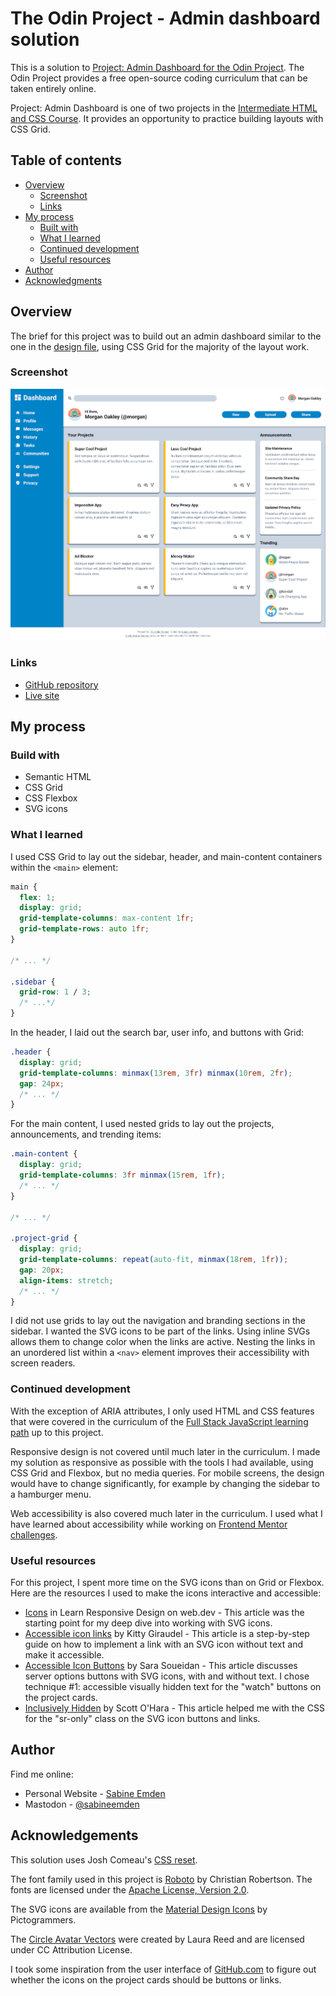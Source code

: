 # The Odin Project - Admin dashboard solution

This is a solution to [Project: Admin Dashboard for the Odin Project](https://www.theodinproject.com/lessons/node-path-intermediate-html-and-css-admin-dashboard). The Odin Project provides a free open-source coding curriculum that can be taken entirely online.

Project: Admin Dashboard is one of two projects in the [Intermediate HTML and CSS Course](https://www.theodinproject.com/paths/full-stack-javascript/courses/intermediate-html-and-css). It provides an opportunity to practice building layouts with CSS Grid.

## Table of contents

- [Overview](#overview)
  - [Screenshot](#screenshot)
  - [Links](#links)
- [My process](#my-process)
  - [Built with](#built-with)
  - [What I learned](#what-i-learned)
  - [Continued development](#continued-development)
  - [Useful resources](#useful-resources)
- [Author](#author)
- [Acknowledgments](#acknowledgments)

## Overview

The brief for this project was to build out an admin dashboard similar to the one in the [design file](https://github.com/SabineEmden/odin-admin-dashboard/blob/main/design/design.png), using CSS Grid for the majority of the layout work.

### Screenshot

![screenshot of solution for Project: Admin Dashboard](./screeshot.png)

### Links

- [GitHub repository](https://github.com/SabineEmden/odin-admin-dashboard)
- [Live site](https://sabineemden.github.io/odin-admin-dashboard/)

## My process

### Build with

- Semantic HTML
- CSS Grid
- CSS Flexbox
- SVG icons

### What I learned

I used CSS Grid to lay out the sidebar, header, and main-content containers within the `<main>` element:

```css
main {
  flex: 1;
  display: grid;
  grid-template-columns: max-content 1fr;
  grid-template-rows: auto 1fr;
}

/* ... */

.sidebar {
  grid-row: 1 / 3;
  /* ...*/
}
```

In the header, I laid out the search bar, user info, and buttons with Grid:

```css
.header {
  display: grid;
  grid-template-columns: minmax(13rem, 3fr) minmax(10rem, 2fr);
  gap: 24px;
  /* ... */
}
```

For the main content, I used nested grids to lay out the projects, announcements, and trending items:

```css
.main-content {
  display: grid;
  grid-template-columns: 3fr minmax(15rem, 1fr);
  /* ... */
}

/* ... */

.project-grid {
  display: grid;
  grid-template-columns: repeat(auto-fit, minmax(18rem, 1fr));
  gap: 20px;
  align-items: stretch;
  /* ... */
}
```

I did not use grids to lay out the navigation and branding sections in the sidebar. I wanted the SVG icons to be part of the links. Using inline SVGs allows them to change color when the links are active. Nesting the links in an unordered list within a `<nav>` element improves their accessibility with screen readers.

### Continued development

With the exception of ARIA attributes, I only used HTML and CSS features that were covered in the curriculum of the [Full Stack JavaScript learning path](https://www.theodinproject.com/paths/full-stack-javascript) up to this project.

Responsive design is not covered until much later in the curriculum. I made my solution as responsive as possible with the tools I had available, using CSS Grid and Flexbox, but no media queries. For mobile screens, the design would have to change significantly, for example by changing the sidebar to a hamburger menu.

Web accessibility is also covered much later in the curriculum. I used what I have learned about accessibility while working on [Frontend Mentor challenges](https://www.frontendmentor.io/).

### Useful resources

For this project, I spent more time on the SVG icons than on Grid or Flexbox. Here are the resources I used to make the icons interactive and accessible:

- [Icons](https://web.dev/learn/design/icons) in Learn Responsive Design on web.dev - This article was the starting point for my deep dive into working with SVG icons.
- [Accessible icon links](https://kittygiraudel.com/2020/12/10/accessible-icon-links/) by Kitty Giraudel - This article is a step-by-step guide on how to implement a link with an SVG icon without text and make it accessible.
- [Accessible Icon Buttons](https://www.sarasoueidan.com/blog/accessible-icon-buttons/) by Sara Soueidan - This article discusses server options buttons with SVG icons, with and without text. I chose technique #1: accessible visually hidden text for the "watch" buttons on the project cards.
- [Inclusively Hidden](https://www.scottohara.me/blog/2017/04/14/inclusively-hidden.html#hiding-content-visually) by Scott O'Hara - This article helped me with the CSS for the "sr-only" class on the SVG icon buttons and links.

## Author

Find me online:

- Personal Website - [Sabine Emden](https://www.sabineemden.com/)
- Mastodon - [@sabineemden](https://social.tchncs.de/@sabineemden)

## Acknowledgements

This solution uses Josh Comeau's [CSS reset](https://www.joshwcomeau.com/css/custom-css-reset/).

The font family used in this project is [Roboto](https://fonts.google.com/specimen/Roboto) by Christian Robertson. The fonts are licensed under the [Apache License, Version 2.0](https://www.apache.org/licenses/LICENSE-2.0).

The SVG icons are available from the [Material Design Icons](https://pictogrammers.com/library/mdi/) by Pictogrammers.

The [Circle Avatar Vectors](https://www.svgrepo.com/collection/circle-avatar-vectors/) were created by Laura Reed and are licensed under CC Attribution License.

I took some inspiration from the user interface of [GitHub.com](https://github.com/) to figure out whether the icons on the project cards should be buttons or links.
